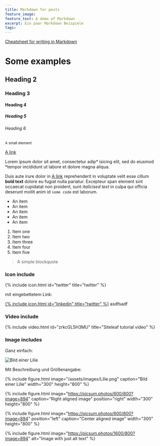 ```yaml
---
title: Markdown for posts
feature_image:
feature_text: A demo of Markdown
excerpt: Ein paar Markdown Beispiele
tags:
---
```


[Cheatsheet for writing in Markdown](https://guides.github.com/pdfs/markdown-cheatsheet-online.pdf)

# Some examples

## Heading 2

### Heading 3

#### Heading 4

##### Heading 5

###### Heading 6

<small>A small element</small>

[A link](https://david.darn.es "A link")

Lorem ipsum dolor sit amet, consectetur adip* isicing elit, sed do eiusmod *tempor incididunt ut labore et dolore magna aliqua.

Duis aute irure dolor in [A link](https://david.darn.es "A link") reprehenderit in voluptate velit esse cillum **bold text** dolore eu fugiat nulla pariatur. Excepteur span element sint occaecat cupidatat non proident, sunt _italicised text_ in culpa qui officia deserunt mollit anim id `some code` est laborum.

* An item
* An item
* An item
* An item
* An item

1. Item one
2. Item two
3. Item three
4. Item four
5. Item five

> A simple blockquote

### Icon include

{% include icon.html id="twitter" title="twitter" %}

mit eingebettetem Link:

[{% include icon.html id="linkedin" title="twitter" %}](https://www.linkedin.com/in/daviddarnes) asdfsadf

### Video include

{% include video.html id="zrkcGL5H3MU" title="Siteleaf tutorial video" %}

### Image includes

Ganz einfach:

![Bild einer Lilie](/assets/images/Lilie.png)

Mit Beschreibung und Größenangabe:

{% include figure.html image="/assets/images/Lilie.png" caption="Bild einer Lilie" width="300" height="800" %}

{% include figure.html image="https://picsum.photos/600/800?image=894" caption="Right aligned image" position="right" width="300" height="800" %}

{% include figure.html image="https://picsum.photos/600/800?image=894" position="left" caption="Center aligned image" width="300" height="800" %}

{% include figure.html image="https://picsum.photos/1600/800?image=894" alt="Image with just alt text" %}
